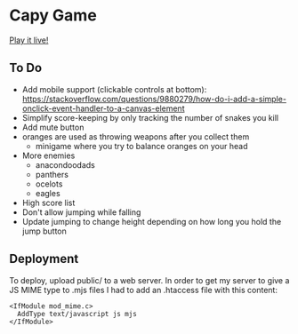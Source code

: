 # Capy Game

[Play it live!](https://benlind.com/capy)

## To Do

- Add mobile support (clickable controls at bottom): https://stackoverflow.com/questions/9880279/how-do-i-add-a-simple-onclick-event-handler-to-a-canvas-element
- Simplify score-keeping by only tracking the number of snakes you kill
- Add mute button
- oranges are used as throwing weapons after you collect them
  - minigame where you try to balance oranges on your head
- More enemies
  - anacondoodads
  - panthers
  - ocelots
  - eagles
- High score list
- Don't allow jumping while falling
- Update jumping to change height depending on how long you hold the jump button

## Deployment

To deploy, upload public/ to a web server. In order to get my server to give a JS MIME type to .mjs files I had to add an .htaccess file with this content:

```
<IfModule mod_mime.c>
  AddType text/javascript js mjs
</IfModule>
```
